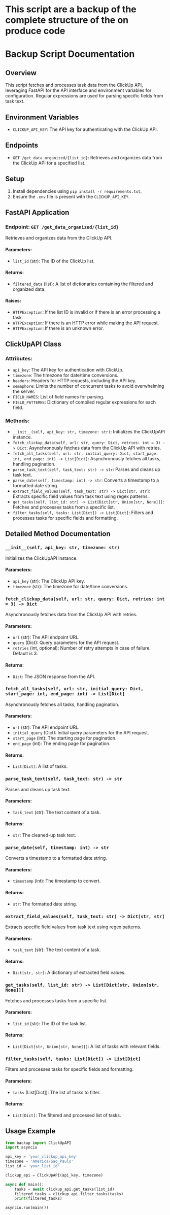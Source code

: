 # This script are a backup of the complete structure of the on produce code

# Backup Script Documentation

## Overview
This script fetches and processes task data from the ClickUp API, leveraging FastAPI for the API interface and environment variables for configuration. Regular expressions are used for parsing specific fields from task text.

## Environment Variables
- `CLICKUP_API_KEY`: The API key for authenticating with the ClickUp API.

## Endpoints
- `GET /get_data_organized/{list_id}`: Retrieves and organizes data from the ClickUp API for a specified list.

## Setup
1. Install dependencies using `pip install -r requirements.txt`.
2. Ensure the `.env` file is present with the `CLICKUP_API_KEY`.

## FastAPI Application

### Endpoint: `GET /get_data_organized/{list_id}`
Retrieves and organizes data from the ClickUp API.

#### Parameters:
- `list_id` (str): The ID of the ClickUp list.

#### Returns:
- `filtered_data` (list): A list of dictionaries containing the filtered and organized data.

#### Raises:
- `HTTPException`: If the list ID is invalid or if there is an error processing a task.
- `HTTPException`: If there is an HTTP error while making the API request.
- `HTTPException`: If there is an unknown error.

## ClickUpAPI Class

### Attributes:
- `api_key`: The API key for authentication with ClickUp.
- `timezone`: The timezone for date/time conversions.
- `headers`: Headers for HTTP requests, including the API key.
- `semaphore`: Limits the number of concurrent tasks to avoid overwhelming the server.
- `FIELD_NAMES`: List of field names for parsing.
- `FIELD_PATTERNS`: Dictionary of compiled regular expressions for each field.

### Methods:
- `__init__(self, api_key: str, timezone: str)`: Initializes the ClickUpAPI instance.
- `fetch_clickup_data(self, url: str, query: Dict, retries: int = 3) -> Dict`: Asynchronously fetches data from the ClickUp API with retries.
- `fetch_all_tasks(self, url: str, initial_query: Dict, start_page: int, end_page: int) -> List[Dict]`: Asynchronously fetches all tasks, handling pagination.
- `parse_task_text(self, task_text: str) -> str`: Parses and cleans up task text.
- `parse_date(self, timestamp: int) -> str`: Converts a timestamp to a formatted date string.
- `extract_field_values(self, task_text: str) -> Dict[str, str]`: Extracts specific field values from task text using regex patterns.
- `get_tasks(self, list_id: str) -> List[Dict[str, Union[str, None]]]`: Fetches and processes tasks from a specific list.
- `filter_tasks(self, tasks: List[Dict]) -> List[Dict]`: Filters and processes tasks for specific fields and formatting.

## Detailed Method Documentation

### `__init__(self, api_key: str, timezone: str)`
Initializes the ClickUpAPI instance.

#### Parameters:
- `api_key` (str): The ClickUp API key.
- `timezone` (str): The timezone for date/time conversions.

### `fetch_clickup_data(self, url: str, query: Dict, retries: int = 3) -> Dict`
Asynchronously fetches data from the ClickUp API with retries.

#### Parameters:
- `url` (str): The API endpoint URL.
- `query` (Dict): Query parameters for the API request.
- `retries` (int, optional): Number of retry attempts in case of failure. Default is 3.

#### Returns:
- `Dict`: The JSON response from the API.

### `fetch_all_tasks(self, url: str, initial_query: Dict, start_page: int, end_page: int) -> List[Dict]`
Asynchronously fetches all tasks, handling pagination.

#### Parameters:
- `url` (str): The API endpoint URL.
- `initial_query` (Dict): Initial query parameters for the API request.
- `start_page` (int): The starting page for pagination.
- `end_page` (int): The ending page for pagination.

#### Returns:
- `List[Dict]`: A list of tasks.

### `parse_task_text(self, task_text: str) -> str`
Parses and cleans up task text.

#### Parameters:
- `task_text` (str): The text content of a task.

#### Returns:
- `str`: The cleaned-up task text.

### `parse_date(self, timestamp: int) -> str`
Converts a timestamp to a formatted date string.

#### Parameters:
- `timestamp` (int): The timestamp to convert.

#### Returns:
- `str`: The formatted date string.

### `extract_field_values(self, task_text: str) -> Dict[str, str]`
Extracts specific field values from task text using regex patterns.

#### Parameters:
- `task_text` (str): The text content of a task.

#### Returns:
- `Dict[str, str]`: A dictionary of extracted field values.

### `get_tasks(self, list_id: str) -> List[Dict[str, Union[str, None]]]`
Fetches and processes tasks from a specific list.

#### Parameters:
- `list_id` (str): The ID of the task list.

#### Returns:
- `List[Dict[str, Union[str, None]]]`: A list of tasks with relevant fields.

### `filter_tasks(self, tasks: List[Dict]) -> List[Dict]`
Filters and processes tasks for specific fields and formatting.

#### Parameters:
- `tasks` (List[Dict]): The list of tasks to filter.

#### Returns:
- `List[Dict]`: The filtered and processed list of tasks.

## Usage Example

```python
from backup import ClickUpAPI
import asyncio

api_key = 'your_clickup_api_key'
timezone = 'America/Sao_Paulo'
list_id = 'your_list_id'

clickup_api = ClickUpAPI(api_key, timezone)

async def main():
    tasks = await clickup_api.get_tasks(list_id)
    filtered_tasks = clickup_api.filter_tasks(tasks)
    print(filtered_tasks)

asyncio.run(main())
```